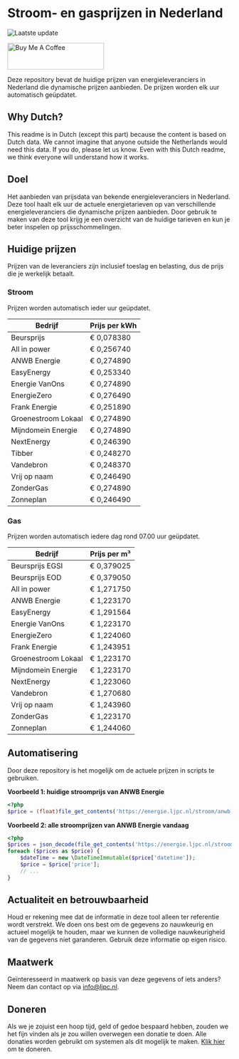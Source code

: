 # Stroom- en gasprijzen in Nederland

![Laatste update](https://img.shields.io/badge/laatste%20update-2024--10--02%2004%3A00%20CET-brightgreen)

<a href="https://www.buymeacoffee.com/Lars-" target="_blank"><img src="https://cdn.buymeacoffee.com/buttons/v2/default-orange.png" alt="Buy Me A Coffee" height="60" style="height: 60px !important;width: 217px !important;" ></a>

Deze repository bevat de huidige prijzen van energieleveranciers in Nederland die dynamische prijzen aanbieden. De prijzen worden elk uur automatisch geüpdatet.

## Why Dutch?

This readme is in Dutch (except this part) because the content is based on Dutch data. We cannot imagine that anyone outside the Netherlands would need this data. If you do, please let us know. Even with this Dutch readme, we think
everyone will understand how it works.

## Doel

Het aanbieden van prijsdata van bekende energieleveranciers in Nederland. Deze tool haalt elk uur de actuele energietarieven op van verschillende energieleveranciers die dynamische prijzen aanbieden. Door gebruik te maken van deze tool
krijg je een overzicht van de huidige tarieven en kun je beter inspelen op prijsschommelingen.

## Huidige prijzen

Prijzen van de leveranciers zijn inclusief toeslag en belasting, dus de prijs die je werkelijk betaalt.

### Stroom

Prijzen worden automatisch ieder uur geüpdatet.

 Bedrijf | Prijs per kWh 
---------|---------------
Beursprijs | € 0,078380
All in power | € 0,256740
ANWB Energie | € 0,274890
EasyEnergy | € 0,253340
Energie VanOns | € 0,274890
EnergieZero | € 0,276490
Frank Energie | € 0,251890
Groenestroom Lokaal | € 0,274890
Mijndomein Energie | € 0,274890
NextEnergy | € 0,246390
Tibber | € 0,248270
Vandebron | € 0,248370
Vrij op naam | € 0,246490
ZonderGas | € 0,274890
Zonneplan | € 0,246490


### Gas

Prijzen worden automatisch iedere dag rond 07.00 uur geüpdatet.

 Bedrijf | Prijs per m³ 
---------|--------------
Beursprijs EGSI | € 0,379025
Beursprijs EOD | € 0,379050
All in power | € 1,271750
ANWB Energie | € 1,223170
EasyEnergy | € 1,291564
Energie VanOns | € 1,223170
EnergieZero | € 1,224060
Frank Energie | € 1,243951
Groenestroom Lokaal | € 1,223170
Mijndomein Energie | € 1,223170
NextEnergy | € 1,223060
Vandebron | € 1,270680
Vrij op naam | € 1,243960
ZonderGas | € 1,223170
Zonneplan | € 1,244060


## Automatisering

Door deze repository is het mogelijk om de actuele prijzen in scripts te gebruiken.

**Voorbeeld 1: huidige stroomprijs van ANWB Energie**

```php
<?php
$price = (float)file_get_contents('https://energie.ljpc.nl/stroom/anwb-energie-nu.txt');

```

**Voorbeeld 2: alle stroomprijzen van ANWB Energie vandaag**

```php
<?php
$prices = json_decode(file_get_contents('https://energie.ljpc.nl/stroom/all-in-power-vandaag.json'),true);
foreach ($prices as $price) {
    $dateTime = new \DateTimeImmutable($price['datetime']);
    $price = $price['price'];
    // ...
}
```

## Actualiteit en betrouwbaarheid

Houd er rekening mee dat de informatie in deze tool alleen ter referentie wordt verstrekt. We doen ons best om de gegevens zo nauwkeurig en actueel mogelijk te houden, maar we kunnen de volledige nauwkeurigheid van de gegevens niet
garanderen. Gebruik deze informatie op eigen risico.

## Maatwerk

Geïnteresseerd in maatwerk op basis van deze gegevens of iets anders? Neem dan contact op
via [info@ljpc.nl](mailto:info@ljpc.nl?subject=Energie%20prijzen).

## Doneren

Als we je zojuist een hoop tijd, geld of gedoe bespaard hebben, zouden we het fijn vinden als je zou willen overwegen een
donatie te doen. Alle donaties worden gebruikt om systemen als dit mogelijk te
maken. [Klik hier](https://www.buymeacoffee.com/Lars-) om te doneren.
